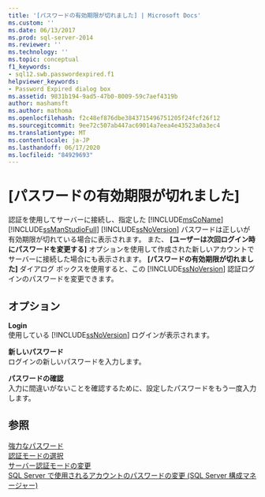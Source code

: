```yaml
---
title: '[パスワードの有効期限が切れました] | Microsoft Docs'
ms.custom: ''
ms.date: 06/13/2017
ms.prod: sql-server-2014
ms.reviewer: ''
ms.technology: ''
ms.topic: conceptual
f1_keywords:
- sql12.swb.passwordexpired.f1
helpviewer_keywords:
- Password Expired dialog box
ms.assetid: 9831b194-9ad5-47b0-8009-59c7aef4319b
author: mashamsft
ms.author: mathoma
ms.openlocfilehash: f2c48ef876dbe3843715496751205f24fcf26f12
ms.sourcegitcommit: 9ee72c507ab447ac69014a7eea4e43523a0a3ec4
ms.translationtype: MT
ms.contentlocale: ja-JP
ms.lasthandoff: 06/17/2020
ms.locfileid: "84929693"
---
```

# <a name="password-expired"></a>[パスワードの有効期限が切れました]
  認証を使用してサーバーに接続し、指定した [!INCLUDE[msCoName](../includes/msconame-md.md)] [!INCLUDE[ssManStudioFull](../includes/ssmanstudiofull-md.md)] [!INCLUDE[ssNoVersion](../includes/ssnoversion-md.md)] パスワードは正しいが有効期限が切れている場合に表示されます。 また、 **[ユーザーは次回ログイン時にパスワードを変更する]** オプションを使用して作成された新しいアカウントでサーバーに接続した場合にも表示されます。 **[パスワードの有効期限が切れました]** ダイアログ ボックスを使用すると、この [!INCLUDE[ssNoVersion](../includes/ssnoversion-md.md)] 認証ログインのパスワードを変更できます。  
  
## <a name="options"></a>オプション  
 **Login**  
 使用している [!INCLUDE[ssNoVersion](../includes/ssnoversion-md.md)] ログインが表示されます。  
  
 **新しいパスワード**  
 ログインの新しいパスワードを入力します。  
  
 **パスワードの確認**  
 入力に間違いがないことを確認するために、設定したパスワードをもう一度入力します。  
  
## <a name="see-also"></a>参照  
 [強力なパスワード](../relational-databases/security/strong-passwords.md)   
 [認証モードの選択](../relational-databases/security/choose-an-authentication-mode.md)   
 [サーバー認証モードの変更](configure-windows/change-server-authentication-mode.md)   
 [SQL Server で使用されるアカウントのパスワードの変更 &#40;SQL Server 構成マネージャー&#41;](configure-windows/scm-services-change-the-password-of-the-accounts-used.md)  
  
  
